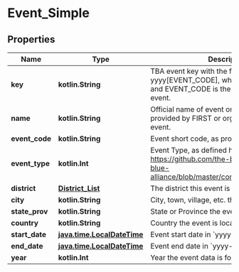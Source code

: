 
# Event_Simple

## Properties
Name | Type | Description | Notes
------------ | ------------- | ------------- | -------------
**key** | **kotlin.String** | TBA event key with the format yyyy[EVENT_CODE], where yyyy is the year, and EVENT_CODE is the event code of the event. | 
**name** | **kotlin.String** | Official name of event on record either provided by FIRST or organizers of offseason event. | 
**event_code** | **kotlin.String** | Event short code, as provided by FIRST. | 
**event_type** | **kotlin.Int** | Event Type, as defined here: https://github.com/the-blue-alliance/the-blue-alliance/blob/master/consts/event_type.py#L2 | 
**district** | [**District_List**](District_List.md) | The district this event is in, may be null. |  [optional]
**city** | **kotlin.String** | City, town, village, etc. the event is located in. |  [optional]
**state_prov** | **kotlin.String** | State or Province the event is located in. |  [optional]
**country** | **kotlin.String** | Country the event is located in. |  [optional]
**start_date** | [**java.time.LocalDateTime**](java.time.LocalDateTime.md) | Event start date in &#x60;yyyy-mm-dd&#x60; format. | 
**end_date** | [**java.time.LocalDateTime**](java.time.LocalDateTime.md) | Event end date in &#x60;yyyy-mm-dd&#x60; format. | 
**year** | **kotlin.Int** | Year the event data is for. | 



